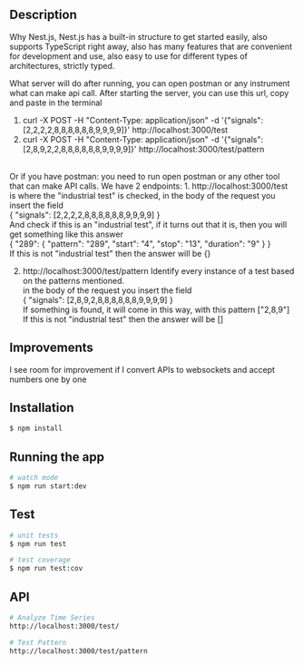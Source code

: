 ## Description
Why Nest.js, Nest.js has a built-in structure to get started easily, also supports TypeScript right away, also has many features that are convenient for development and use, also easy to use for different types of architectures, strictly typed.

What server will do after running, you can open postman or any instrument what can make api call.
After starting the server, you can use this url, copy and paste in the terminal 
1. curl -X POST -H "Content-Type: application/json" -d '{"signals": [2,2,2,2,8,8,8,8,8,8,9,9,9,9]}' http://localhost:3000/test  </br>
2. curl -X POST -H "Content-Type: application/json" -d '{"signals": [2,8,9,2,2,8,8,8,8,8,8,9,9,9,9]}' http://localhost:3000/test/pattern  </br>
</br>
Or if you have postman: 
you need to run open postman or any other tool that can make API calls. We have 2 endpoints:
1. http://localhost:3000/test is where the "industrial test" is checked, in the body of the request you insert the field </br>
{
"signals": [2,2,2,2,8,8,8,8,8,8,9,9,9,9]
} </br>
And check if this is an "industrial test", if it turns out that it is, then you will get something like this answer
</br>{
"289": {
"pattern": "289",
"start": "4",
"stop": "13",
"duration": "9"
}
}</br>
If this is not "industrial test" then the answer will be {}

2. http://localhost:3000/test/pattern Identify every instance of a test based on the patterns mentioned. </br>
in the body of the request you insert the field </br> {
   "signals": [2,8,9,2,8,8,8,8,8,8,9,9,9,9]
   } </br>
   If something is found, it will come in this way, with this pattern ["2,8,9"]</br>
   If this is not "industrial test" then the answer will be []
## Improvements
I see room for improvement if I convert APIs to websockets and accept numbers one by one


## Installation

```bash
$ npm install
```

## Running the app

```bash
# watch mode
$ npm run start:dev
```

## Test

```bash
# unit tests
$ npm run test

# test coverage
$ npm run test:cov
```

## API

```bash
# Analyze Time Series
http://localhost:3000/test/

# Test Pattern
http://localhost:3000/test/pattern
```